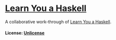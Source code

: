 # [Learn You a Haskell](https://github.com/chrisdenman/LYAH)

A collaborative work-through of [Learn You a Haskell](https://learnyouahaskell.github.io/).  

#### License: [Unlicense](./LICENSE)
